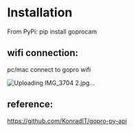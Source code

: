 
# Installation
From PyPi:
        pip install goprocam


## wifi connection:
  pc/mac connect to gopro wifi

![Uploading IMG_3704 2.jpg…]()

## reference:

https://github.com/KonradIT/gopro-py-api
 
